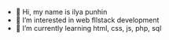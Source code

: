 - 👋 Hi, my name is ilya punhin
- 👀 I’m interested in web fllstack development
- 🌱 I’m currently learning html, css, js, php, sql


<!---
punhin-ru/punhin-ru is a ✨ special ✨ repository because its `README.md` (this file) appears on your GitHub profile.
You can click the Preview link to take a look at your changes.
--->
